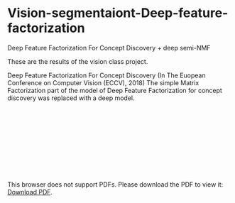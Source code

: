 # Vision-segmentaiont-Deep-feature-factorization
Deep Feature Factorization For Concept Discovery  + deep semi-NMF


These are the results of the vision class project.

Deep Feature Factorization For Concept Discovery (In The Euopean Conference on Computer Vision (ECCV), 2018)
The simple Matrix Factorization part of the model of Deep Feature Factorization for concept discovery was replaced with a deep model.

<object data="https://github.com/SehwanMoon/Vision-segmentaiont-Deep-feature-factorization/files/6760945/vision.pdf" width="700px" height="700px">
    <embed src="https://github.com/SehwanMoon/Vision-segmentaiont-Deep-feature-factorization/files/6760945/vision.pdf">
        <p>This browser does not support PDFs. Please download the PDF to view it: <a href="https://github.com/SehwanMoon/Vision-segmentaiont-Deep-feature-factorization/files/6760945/vision.pdf">Download PDF</a>.</p>
    </embed>
</object>
